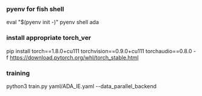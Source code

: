 ### pyenv for fish shell
eval "$(pyenv init -)" 
pyenv shell ada

### install appropriate torch_ver
pip install torch==1.8.0+cu111 torchvision==0.9.0+cu111 torchaudio==0.8.0 -f https://download.pytorch.org/whl/torch_stable.html

### training
python3 train.py yaml/ADA_IE.yaml --data_parallel_backend

